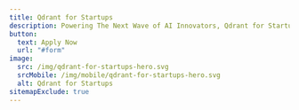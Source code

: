 ```yaml
---
title: Qdrant for Startups
description: Powering The Next Wave of AI Innovators, Qdrant for Startups is committed to being the catalyst for the next generation of AI pioneers. Our program is specifically designed to provide AI-focused startups with the right resources to scale. If AI is at the heart of your startup, you're in the right place.
button:
  text: Apply Now
  url: "#form"
image:
  src: /img/qdrant-for-startups-hero.svg
  srcMobile: /img/mobile/qdrant-for-startups-hero.svg
  alt: Qdrant for Startups
sitemapExclude: true
---
```


